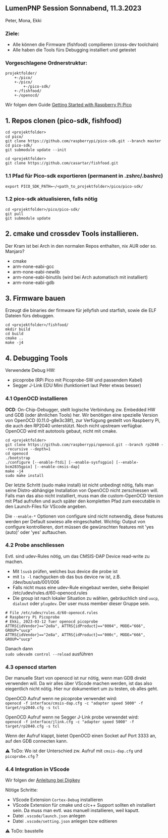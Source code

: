 ## LumenPNP Session Sonnabend, 11.3.2023  
Peter, Mona, Ekki

### Ziele:  
* Alle können die Firmware (fishfood) compilieren (cross-dev toolchain)  
* Alle haben die Tools fürs Debugging installiert und getestet


### Vorgeschlagene Ordnerstruktur:

```
projektfolder/
    +-/pico/
    +-/pico/
        +-/pico-sdk/
    +-/fishfood/
    +-/openocd/
```


Wir folgen dem Guide [Getting Started with Raspberry Pi Pico](https://datasheets.raspberrypi.com/pico/getting-started-with-pico.pdf)




## 1. Repos clonen (pico-sdk, fishfood)

```
cd <projektfolder>
cd pico/
git clone https://github.com/raspberrypi/pico-sdk.git --branch master
cd pico-sdk/
git submodule update --init
```

```
cd <projektfolder>
git clone https://github.com/casartar/fishfood.git
```

### 1.1 Pfad für Pico-sdk exportieren (permanent in .zshrc/.bashrc)
```
export PICO_SDK_PATH=~/<path_to_projektfolder>/pico/pico-sdk/
```

### 1.2 pico-sdk aktualisieren, falls nötig

```
cd <projektfolder>/pico/pico-sdk/
git pull
git submodule update
```

## 2. cmake und crossdev Tools installieren.
Der Kram ist bei Arch in den normalen Repos enthalten, nix AUR oder so. Manjaro?

* cmake
* arm-none-eabi-gcc
* arm-none-eabi-newlib
* arm-none-eabi-binutils (wird bei Arch automatisch mit installiert)
* arm-none-eabi-gdb



## 3. Firmware bauen
Erzeugt die binaries der firmware für jellyfish und starfish, sowie die ELF Dateien fürs debuggen.

```
cd <projektfolder>/fishfood/
mkdir build
cd build
cmake ..
make -j4
```


## 4. Debugging Tools

Verwendete Debug HW:
* picoprobe (RPi Pico mit Picoprobe-SW und passendem Kabel)
* Segger J-Link EDU Mini (funktioniert laut Peter etwas besser)


### 4.1 OpenOCD installieren
**OCD**: On-Chip-Debugger, stellt logische Verbindung zw. Embedded HW und GDB (oder ähnlichen Tools) her.
Wir benötigen eine spezielle Version von OpenOCD (0.11.0-g8e3c38f), zur Verfügung gestellt von Raspberry Pi, die auch den RP2040 unterstützt. Noch nicht upstream verfügbar.
OpenOCD wird mit autotools gebaut, nicht mit cmake.

```
cd <projektfolder>
git clone https://github.com/raspberrypi/openocd.git --branch rp2040 --recursive --depth=1
cd openocd
./bootstrap
./configure [--enable-ftdi] [--enable-sysfsgpio] [--enable-bcm2835gpio] [--enable-cmsis-dap]
make -j4
sudo make install
```

Der letzte Schritt (sudo make install) ist nicht unbedingt nötig, falls man seine Distro-abhängige Installation von OpenOCD nicht zerschiessen will. Falls man das also nicht installiert, muss man die custom-OpenOCD Version mit Pfad aufrufen und auch später den kompletten Pfad zum executable in den Launch-Files für VScode angeben.

Die `--enable-*` Optionen von configure sind nicht notwendig, diese features werden per Default sowieso alle eingeschaltet. Wichtig: Output von configure kontrollieren, dort müssen die gewünschten features mit 'yes (auto)' oder 'yes' auftauchen.

### 4.2 Probe anschliessen
Evtl. sind udev-Rules nötig, um das CMSIS-DAP Device read-write zu machen.

* Mit `lsusb` prüfen, welches bus device die probe ist
* mit `ls -l` nachgucken ob das bus device rw ist, z.B. /dev/bus/usb/001/006
* Falls nicht muss eine udev-Rule eingebaut werden, siehe Beispiel /etc/udev/rules.d/60-openocd.rules
* Die group ist nach lokaler Situation zu wählen, gebräuchlich sind `uucp`, `dialout` oder `plugdev`. Der user muss member dieser Gruppe sein.

```
# File /etc/udev/rules.d/60-openocd.rules
# Raspberry Pi Picoprobe
# Ekki, 2023-03-12 fuer openocd picoprobe
ATTRS{idVendor}=="2e8a", ATTRS{idProduct}=="0004", MODE="666", GROUP="uucp"
ATTRS{idVendor}=="2e8a", ATTRS{idProduct}=="000c", MODE="666", GROUP="uucp"
```
Danach dann \
`sudo udevadm control --reload` ausführen


### 4.3 openocd starten

Der manuelle Start von openocd ist nur nötig, wenn man GDB direkt verwenden will. Da wir alles über VScode machen werden, ist das also eiegentlich nicht nötig. Hier nur dokumentiert um zu testen, ob alles geht.

OpenOCD Aufruf wenn ne picoprobe verwendet wird: \
`openocd -f interface/cmsis-dap.cfg -c "adapter speed 5000" -f target/rp2040.cfg -s tcl`

OpenOCD Aufruf wenn ne Segger J-Link probe verwendet wird: \
`openocd -f interface/jlink.cfg -c "adapter speed 5000" -f target/rp2040.cfg -s tcl`

Wenn der Aufruf klappt, bietet OpenOCD einen Socket auf  Port 3333 an, auf den GDB connecten kann.

:warning: ToDo: Wo ist der Unterschied zw. Aufruf mit `cmsis-dap.cfg` und `picoprobe.cfg` ?


### 4.4 Integration in VScode
Wir folgen der [Anleitung bei Digikey](https://www.digikey.de/de/maker/projects/raspberry-pi-pico-and-rp2040-cc-part-2-debugging-with-vs-code/470abc7efb07432b82c95f6f67f184c0)

Nötige Schritte:
* VScode Extension `Cortex-Debug` installieren
* VScode Extension für cmake und c/c++ Support sollten eh installiert sein. Da muss man evtl. was manuell installieren, weil kaputt.
* Datei `.vscode/launch.json` anlegen
* Datei `.vscode/setting.json` anlegen bzw editieren

:warning: ToDo: baustelle
